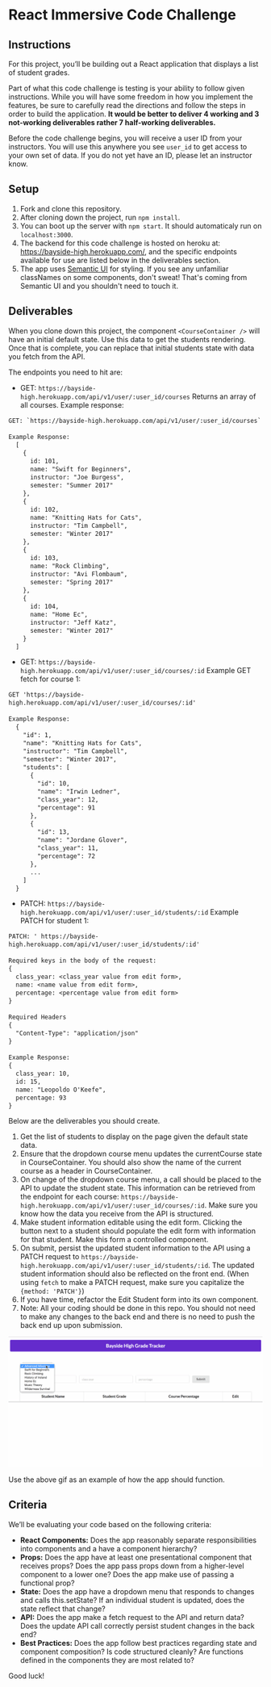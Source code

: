 # React Immersive Code Challenge

## Instructions

For this project, you’ll be building out a React application that displays a list of student grades.

Part of what this code challenge is testing is your ability to follow given instructions. While you will have some freedom in how you implement the features, be sure to carefully read the directions and follow the steps in order to build the application. **It would be better to deliver 4 working and 3 not-working deliverables rather 7 half-working deliverables.**

Before the code challenge begins, you will receive a user ID from your instructors. You will use this anywhere you see `user_id` to get access to your own set of data. If you do not yet have an ID, please let an instructor know. 

## Setup

1. Fork and clone this repository.
2. After cloning down the project, run `npm install`.
3. You can boot up the server with `npm start`. It should automaticaly run on `localhost:3000`.
4. The backend for this code challenge is hosted on heroku at: https://bayside-high.herokuapp.com/, and the specific endpoints available for use are listed below in the deliverables section.
5. The app uses [Semantic UI](https://semantic-ui.com/) for styling. If you see any unfamiliar classNames on some components, don't sweat! That's coming from Semantic UI and you shouldn't need to touch it.

## Deliverables

When you clone down this project, the component `<CourseContainer />` will have an initial default state. Use this data to get the students rendering. Once that is complete, you can replace that initial students state with data you fetch from the API.

The endpoints you need to hit are:

* GET: `https://bayside-high.herokuapp.com/api/v1/user/:user_id/courses`
Returns an array of all courses. Example response: 
```
GET: `https://bayside-high.herokuapp.com/api/v1/user/:user_id/courses`

Example Response:
  [
    {
      id: 101,
      name: "Swift for Beginners",
      instructor: "Joe Burgess",
      semester: "Summer 2017"
    },
    {
      id: 102,
      name: "Knitting Hats for Cats",
      instructor: "Tim Campbell",
      semester: "Winter 2017"
    },
    {
      id: 103,
      name: "Rock Climbing",
      instructor: "Avi Flombaum",
      semester: "Spring 2017"
    },
    {
      id: 104,
      name: "Home Ec",
      instructor: "Jeff Katz",
      semester: "Winter 2017"
    }
  ]
```

* GET: `https://bayside-high.herokuapp.com/api/v1/user/:user_id/courses/:id`
Example GET fetch for course 1:
```
GET 'https://bayside-high.herokuapp.com/api/v1/user/:user_id/courses/:id'

Example Response:
  {
    "id": 1,
    "name": "Knitting Hats for Cats",
    "instructor": "Tim Campbell",
    "semester": "Winter 2017",
    "students": [
      {
        "id": 10,
        "name": "Irwin Ledner",
        "class_year": 12,
        "percentage": 91
      },
      {
        "id": 13,
        "name": "Jordane Glover",
        "class_year": 11,
        "percentage": 72
      },
      ...
    ]
  }
```
* PATCH: `https://bayside-high.herokuapp.com/api/v1/user/:user_id/students/:id`
Example PATCH for student 1:
```
PATCH: ' https://bayside-high.herokuapp.com/api/v1/user/:user_id/students/:id'

Required keys in the body of the request:
{
  class_year: <class_year value from edit form>,
  name: <name value from edit form>,
  percentage: <percentage value from edit form>
}

Required Headers
{
  "Content-Type": "application/json"
}

Example Response:
{
  class_year: 10,
  id: 15,
  name: "Leopoldo O'Keefe",
  percentage: 93
}
```
Below are the deliverables you should create.

1. Get the list of students to display on the page given the default state data.
2. Ensure that the dropdown course menu updates the currentCourse state in CourseContainer. You should also show the name of the current course as a header in CourseContainer.
3. On change of the dropdown course menu, a call should be placed to the API to update the student state. This information can be retrieved from the endpoint for each course: `https://bayside-high.herokuapp.com/api/v1/user/:user_id/courses/:id`. Make sure you know how the data you receive from the API is structured.
4. Make student information editable using the edit form. Clicking the button next to a student should populate the edit form with information for that student. Make this form a controlled component.
5. On submit, persist the updated student information to the API using a PATCH request to `https://bayside-high.herokuapp.com/api/v1/user/:user_id/students/:id`. The updated student information should also be reflected on the front end. (When using `fetch` to make a PATCH request, make sure you capitalize the `{method: 'PATCH'}`)
6. If you have time, refactor the Edit Student form into its own component.
7. Note: All your coding should be done in this repo. You should not need to make any changes to the back end and there is no need to push the back end up upon submission.

![example project](public/app.gif)

Use the above gif as an example of how the app should function.

## Criteria

We’ll be evaluating your code based on the following criteria:

* **React Components:** Does the app reasonably separate responsibilities into components and a have a component hierarchy?
* **Props:** Does the app have at least one presentational component that receives props? Does the app pass props down from a higher-level component to a lower one? Does the app make use of passing a functional prop?
* **State:** Does the app have a dropdown menu that responds to changes and calls this.setState? If an individual student is updated, does the state reflect that change?
* **API:** Does the app make a fetch request to the API and return data? Does the update API call correctly persist student changes in the back end?
* **Best Practices:** Does the app follow best practices regarding state and component composition? Is code structured cleanly? Are functions defined in the components they are most related to?

Good luck!
